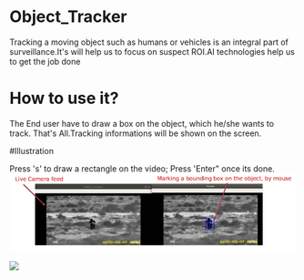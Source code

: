 # Object_Tracker
Tracking a moving object such as humans or vehicles is an integral part of surveillance.It's will help us to focus on suspect ROI.AI technologies help us to get the job done


# How to use it?

The End user have to draw a box on the object, which he/she wants to track. That's All.Tracking informations will be shown on the screen.

#Illustration

Press 's' to draw a rectangle on the video; Press 'Enter" once its done.
![](https://github.com/Prabhu-Mx/Object_Tracker/blob/master/images/Object_tracker.jpg)

![](https://github.com/Prabhu-Mx/Object_Tracker/blob/master/images/Tracker_man_border.gif)



